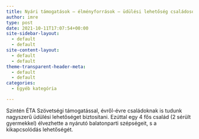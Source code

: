```yaml
---
title: Nyári támogatások – élményforrások – üdülési lehetőség családosoknak
author: imre
type: post
date: 2021-10-11T17:07:54+00:00
site-sidebar-layout:
  - default
  - default
site-content-layout:
  - default
  - default
theme-transparent-header-meta:
  - default
  - default
categories:
  - Egyéb kategória

---
```

Szintén ÉTA Szövetségi támogatással, évről-évre családoknak is tudunk nagyszerű üdülési lehetőséget biztosítani. Ezúttal egy 4 fős család (2 sérült gyermekkel) élvezhette a nyárutó balatonparti szépségeit, s a kikapcsolódás lehetőségét.
